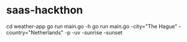 # saas-hackthon


cd weather-app
go run main.go -h
go run main.go -city="The Hague" -country="Netherlands" -p -uv -sunrise -sunset
